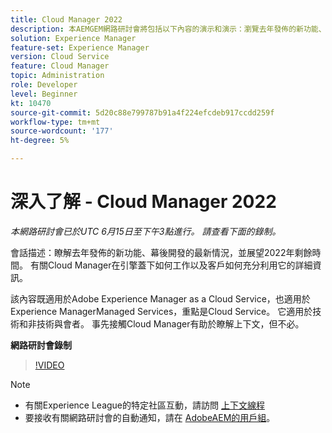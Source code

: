 ```yaml
---
title: Cloud Manager 2022
description: 本AEMGEM網路研討會將包括以下內容的演示和演示：瀏覽去年發佈的新功能、幕後更新……（說明應介於60到160個字元之間）
solution: Experience Manager
feature-set: Experience Manager
version: Cloud Service
feature: Cloud Manager
topic: Administration
role: Developer
level: Beginner
kt: 10470
source-git-commit: 5d20c88e799787b91a4f224efcdeb917ccdd259f
workflow-type: tm+mt
source-wordcount: '177'
ht-degree: 5%

---
```


# 深入了解 - Cloud Manager 2022

*本網路研討會已於UTC 6月15日至下午3點進行。 請查看下面的錄制。*

會話描述：瞭解去年發佈的新功能、幕後開發的最新情況，並展望2022年剩餘時間。 有關Cloud Manager在引擎蓋下如何工作以及客戶如何充分利用它的詳細資訊。

該內容既適用於Adobe Experience Manager as a Cloud Service，也適用於Experience ManagerManaged Services，重點是Cloud Service。 它適用於技術和非技術與會者。 事先接觸Cloud Manager有助於瞭解上下文，但不必。

**網路研討會錄制**

>[!VIDEO](https://video.tv.adobe.com/v/343876)

>[!NOTE]
>
>* 有關Experience League的特定社區互動，請訪問 [上下文線程](https://adobe.ly/3O0rdzd)
>* 要接收有關網路研討會的自動通知，請在 [AdobeAEM的用戶組](https://aem-augs.adobe.com/)。

